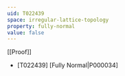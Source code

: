 ```yaml
---
uid: T022439
space: irregular-lattice-topology
property: fully-normal
value: false
---
```

[[Proof]]

* [T022439] [Fully Normal|P000034]


